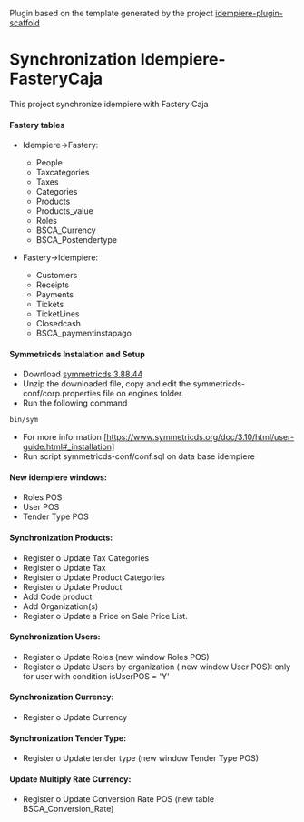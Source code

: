 Plugin based on the template generated by the project [idempiere-plugin-scaffold](https://github.com/ingeint/idempiere-plugin-scaffold)

# Synchronization Idempiere-FasteryCaja
This project synchronize idempiere with Fastery Caja

#### Fastery tables
  * Idempiere->Fastery:
    - People
    - Taxcategories
    - Taxes
    - Categories
    - Products
    - Products_value
    - Roles
    - BSCA_Currency
    - BSCA_Postendertype
  
  
  * Fastery->Idempiere:
    - Customers
    - Receipts
    - Payments
    - Tickets
    - TicketLines
    - Closedcash
    - BSCA_paymentinstapago
 
#### Symmetricds Instalation and Setup

- Download [symmetricds 3.88.44](https://sourceforge.net/projects/symmetricds/files/symmetricds/symmetricds-3.8/symmetric-server-3.8.44.zip)
- Unzip the downloaded file, copy and edit the symmetricds-conf/corp.properties file on engines folder. 
- Run the following command 
```bash
bin/sym
```
- For more information [https://www.symmetricds.org/doc/3.10/html/user-guide.html#_installation]
- Run script symmetricds-conf/conf.sql on data base idempiere 
 
#### New idempiere windows:	
 - Roles POS
 - User POS
 - Tender Type POS
 

#### Synchronization  Products: 
   - Register o Update Tax Categories
   - Register o Update Tax
   - Register o Update Product Categories
   - Register o Update Product
   - Add Code product
   - Add Organization(s)
   - Register o Update a Price on Sale Price List. 
   
####  Synchronization  Users: 
- Register o Update Roles (new window Roles POS) 
- Register o Update Users by organization ( new window User POS): only for user with condition isUserPOS = 'Y' 

#### Synchronization Currency: 
- Register o Update Currency

#### Synchronization  Tender Type:
- Register o Update tender type (new window Tender Type POS) 

#### Update Multiply Rate Currency:
- Register o Update Conversion Rate POS (new table BSCA_Conversion_Rate) 

